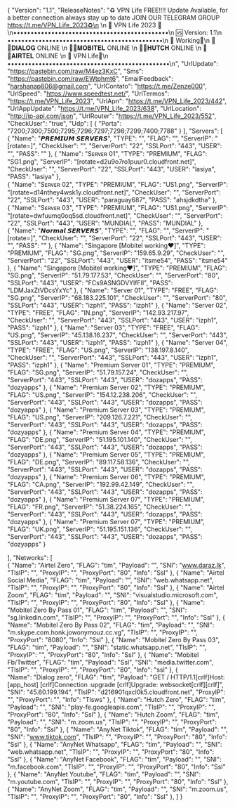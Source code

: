 {
  "Version": "1.1",
  "ReleaseNotes": "♻️ VPN Life FREE!!!! Update Available, for a better connection always stay up to date JOIN OUR TELEGRAM GROUP https://t.me/VPN_Life_2023♻️\n \n
👑 VPN Life 2023 👑\n•••••••••••••••••••••••••••••••••••••••••••••\n
    🆚 Version: 1.1\n
•••••••••••••••••••••••••••••••••••••••••••••\n
🔰 Working🔰\n
🔰🔴𝐃𝐈𝐀𝐋𝐎𝐆  ONLINE  \n
🔰🔵𝐌𝐎𝐁𝐈𝐓𝐄𝐋  ONLINE   \n
🔰🔴𝐇𝐔𝐓𝐂𝐇  ONLINE   \n
🔰🔵𝐀𝐈𝐑𝐓𝐄𝐋  ONLINE   \n
🔰 VPN Life🔰\n
•••••••••••••••••••••••••••••••••••••••••••••••\n",
  "UrlUpdate": "https://pastebin.com/raw/M4ez3KxC",
  "Sms": "https://pastebin.com/raw/EWtphmt6",
  "EmailFeedback": "harshanap606@gmail.com",
  "UrlContato": "https://t.me/Zenze000",
  "UrlSpeed": "https://www.speedtest.net/",
  "UrlTermos": "https://t.me/VPN_Life_2023",
  "UrlApn": "https://t.me/VPN_Life_2023/442",
  "UrlAppUpdate": "https://t.me/VPN_Life_2023/638",
  "UrlLocation": "http://ip-api.com/json",
  "UrlRouter": "https://t.me/VPN_Life_2023/552",
  "CheckUser": "true",
  "Udp": [
    {
      "Porta": "7200;7300;7500;7295;7296;7297;7298;7299;7400;7788"
    }
  ],
  "Servers": [		       
       {
      "Name": "𝙋𝙍𝙀𝙈𝙄𝙐𝙈 𝙎𝙀𝙍𝙑𝙀𝙍𝙎",
      "TYPE": "",
      "FLAG": "",
      "ServerIP": "[rotate=]",
      "CheckUser": "",
      "ServerPort": "22",
      "SSLPort": "443",
      "USER": "",
      "PASS": ""
        },
       {
      "Name": "Sᴇʀᴠᴇʀ 01",
      "TYPE": "PREMIUM",
      "FLAG": "SG1.png",
      "ServerIP": "[rotate=d2u9o7ro1puur0.cloudfront.net]",
      "CheckUser": "",
      "ServerPort": "22",
      "SSLPort": "443",
      "USER": "lasiya",
      "PASS": "lasiya"
        },  
       {
      "Name": "Sᴇʀᴠᴇʀ 02",
      "TYPE": "PREMIUM",
      "FLAG": "US1.png",
      "ServerIP": "[rotate=d14nthey4wsk1y.cloudfront.net]",
      "CheckUser": "",
      "ServerPort": "22",
      "SSLPort": "443",
      "USER": "paraguay687",
      "PASS": "ahsjdkdtha"
        },  
       {
      "Name": "Sᴇʀᴠᴇʀ 03",
      "TYPE": "PREMIUM",
      "FLAG": "US1.png",
      "ServerIP": "[rotate=dwfuumq0oq5sd.cloudfront.net]",
      "CheckUser": "",
      "ServerPort": "22",
      "SSLPort": "443",
      "USER": "MUNDIAL",
      "PASS": "MUNDIAL"
        },  
       {
      "Name": "𝙉𝙤𝙧𝙢𝙖𝙡 𝙎𝙀𝙍𝙑𝙀𝙍𝙎",
      "TYPE": "",
      "FLAG": "",
      "ServerIP": "[rotate=]",
      "CheckUser": "",
      "ServerPort": "22",
      "SSLPort": "443",
      "USER": "",
      "PASS": ""
        },
       {
      "Name": "Singapore [Mobitel working❤️]",
      "TYPE": "PREMIUM",
      "FLAG": "SG.png",
      "ServerIP": "159.65.9.29",
      "CheckUser": "",
      "ServerPort": "22",
      "SSLPort": "443",
      "USER": "itsme54",
      "PASS": "itsme54"
        },
      {
      "Name": "Singapore [Mobitel working❤️]",
      "TYPE": "PREMIUM",
      "FLAG": "SG.png",
      "ServerIP": "51.79.177.53",
      "CheckUser": "",
      "ServerPort": "80",
      "SSLPort": "443",
      "USER": "FCs9ASNGDVYlfFIl",
      "PASS": "LDMJaxZtVDcsYxYc"
        },
       {
      "Name": "Server 01",
      "TYPE": "FREE",
      "FLAG": "SG.png",
      "ServerIP": "68.183.225.101",
      "CheckUser": "",
      "ServerPort": "80",
      "SSLPort": "443",
      "USER": "izph1",
      "PASS": "izph1"
        },
      {
      "Name": "Server 02",
      "TYPE": "FREE",
      "FLAG": "IN.png",
      "ServerIP": "142.93.217.97",
      "CheckUser": "",
      "ServerPort": "443",
      "SSLPort": "443",
      "USER": "izph1",
      "PASS": "izph1"
        },
       {
      "Name": "Server 03",
      "TYPE": "FREE",
      "FLAG": "US.png",
      "ServerIP": "45.138.16.237",
      "CheckUser": "",
      "ServerPort": "443",
      "SSLPort": "443",
      "USER": "izph1",
      "PASS": "izph1"
        },
       {
      "Name": "Server 04",
      "TYPE": "FREE",
      "FLAG": "US.png",
      "ServerIP": "138.197.8.140",
      "CheckUser": "",
      "ServerPort": "443",
      "SSLPort": "443",
      "USER": "izph1",
      "PASS": "izph1"
        },
       {
      "Name": "Premium Server 01",
      "TYPE": "PREMIUM",
      "FLAG": "SG.png",
      "ServerIP": "51.79.157.24",
      "CheckUser": "",
      "ServerPort": "443",
      "SSLPort": "443",
      "USER": "dozapps",
      "PASS": "dozyapps"
        },
       {
      "Name": "Premium Server 02",
      "TYPE": "PREMIUM",
      "FLAG": "US.png",
      "ServerIP": "154.12.238.206",
      "CheckUser": "",
      "ServerPort": "443",
      "SSLPort": "443",
      "USER": "dozapps",
      "PASS": "dozyapps"
        },
       {
      "Name": "Premium Server 03",
      "TYPE": "PREMIUM",
      "FLAG": "US.png",
      "ServerIP": "209.126.7.221",
      "CheckUser": "",
      "ServerPort": "443",
      "SSLPort": "443",
      "USER": "dozapps",
      "PASS": "dozyapps"
        },
       {
      "Name": "Premium Server 04",
      "TYPE": "PREMIUM",
      "FLAG": "DE.png",
      "ServerIP": "51.195.101.140",
      "CheckUser": "",
      "ServerPort": "443",
      "SSLPort": "443",
      "USER": "dozapps",
      "PASS": "dozyapps"
        },
       {
      "Name": "Premium Server 05",
      "TYPE": "PREMIUM",
      "FLAG": "DE.png",
      "ServerIP": "89.117.58.136",
      "CheckUser": "",
      "ServerPort": "443",
      "SSLPort": "443",
      "USER": "dozapps",
      "PASS": "dozyapps"
        },
       {
      "Name": "Premium Server 06",
      "TYPE": "PREMIUM",
      "FLAG": "CA.png",
      "ServerIP": "192.99.42.149",
      "CheckUser": "",
      "ServerPort": "443",
      "SSLPort": "443",
      "USER": "dozapps",
      "PASS": "dozyapps"
        },
       {
      "Name": "Premium Server 07",
      "TYPE": "PREMIUM",
      "FLAG": "FR.png",
      "ServerIP": "51.38.224.165",
      "CheckUser": "",
      "ServerPort": "443",
      "SSLPort": "443",
      "USER": "dozapps",
      "PASS": "dozyapps"
        },
       {
      "Name": "Premium Server 07",
      "TYPE": "PREMIUM",
      "FLAG": "UK.png",
      "ServerIP": "51.195.151.136",
      "CheckUser": "",
      "ServerPort": "443",
      "SSLPort": "443",
      "USER": "dozapps",
      "PASS": "dozyapps"
        }
       
  ],
  "Networks": [       
       {
      "Name": "Airtel Zero",
      "FLAG": "tim",
      "Payload": "",
      "SNI": "www.daraz.lk",
      "TlsIP": "",
      "ProxyIP": "",
      "ProxyPort": "80",
      "Info": "Ssl"
       },
	   {
      "Name": "Airtel Social Media",
      "FLAG": "tim",
      "Payload": "",
      "SNI": "web.whatsapp.net",
      "TlsIP": "",
      "ProxyIP": "",
      "ProxyPort": "80",
      "Info": "Ssl"
       },
	   {
      "Name": "Airtel Zoom",
      "FLAG": "tim",
      "Payload": "",
      "SNI": "visualstudio.microsoft.com",
      "TlsIP": "",
      "ProxyIP": "",
      "ProxyPort": "80",
      "Info": "Ssl"
       },
       {
      "Name": "Mobitel Zero By Pass 01",
      "FLAG": "tim",
      "Payload": "",
      "SNI": "sg.linkedin.com",
      "TlsIP": "",
      "ProxyIP": "",
      "ProxyPort": "",
      "Info": "Ssl"
       },
       {
      "Name": "Mobitel Zero By Pass 02",
      "FLAG": "tim",
      "Payload": "",
      "SNI": "m.skype.com.honk.jowonymouz.cc.vg",
       "TlsIP": "",
      "ProxyIP": "",
      "ProxyPort": "8080",
      "Info": "Ssl"
       },
      {
      "Name": "Mobitel Zero By Pass 03",
      "FLAG": "tim",
      "Payload": "",
      "SNI": "static.whatsapp.net",
       "TlsIP": "",
      "ProxyIP": "",
      "ProxyPort": "80",
      "Info": "Ssl"
       },
      {
      "Name": "Mobitel Fb/Twitter",
      "FLAG": "tim",
      "Payload": "Ssl",
      "SNI": "media.twitter.com",
       "TlsIP": "",
      "ProxyIP": "",
      "ProxyPort": "80",
      "Info": "ssl"
       },
       {  
      "Name": "Dialog zero",
      "FLAG": "tim",
      "Payload": "GET / HTTP/1.1[crlf]Host: [app_host] [crlf]Connection :upgrade [crlf]Upgrade: websocket[crlf][crlf]",
      "SNI": "45.60.199.194",
      "TlsIP": "d216901qxcl0k5.cloudfront.net",
      "ProxyIP": "",
      "ProxyPort": "",
      "Info": "Tlsws"
       },
       {
  "Name": "Hutch Zero",
      "FLAG": "tim",
      "Payload": "",
      "SNI": "play-fe.googleapis.com",
      "TlsIP": "",
      "ProxyIP": "",
      "ProxyPort": "80",
      "Info": "Ssl"
       },
      {
      "Name": "Hutch Zoom",
      "FLAG": "tim",
      "Payload": "",
      "SNI": "m.zoom.us",
      "TlsIP": "",
      "ProxyIP": "",
      "ProxyPort": "80",
      "Info": "Ssl"
       },
      {
      "Name": "AnyNet Tiktok",
      "FLAG": "tim",
      "Payload": "",
      "SNI": "www.tiktok.com",
      "TlsIP": "",
      "ProxyIP": "",
      "ProxyPort": "80",
      "Info": "Ssl"
       },
      {
      "Name": "AnyNet Whatsapp",
      "FLAG": "tim",
      "Payload": "",
      "SNI": "web.whatsapp.net",
      "TlsIP": "",
      "ProxyIP": "",
      "ProxyPort": "80",
      "Info": "Ssl"
       },
      {
      "Name": "AnyNet Facebook",
      "FLAG": "tim",
      "Payload": "",
      "SNI": "m.facebook.com",
      "TlsIP": "",
      "ProxyIP": "",
      "ProxyPort": "80",
      "Info": "Ssl"
       },
      {
      "Name": "AnyNet Youtube",
      "FLAG": "tim",
      "Payload": "",
      "SNI": "m.youtube.com",
      "TlsIP": "",
      "ProxyIP": "",
      "ProxyPort": "80",
      "Info": "Ssl"
       },
      {
      "Name": "AnyNet Zoom",
      "FLAG": "tim",
      "Payload": "",
      "SNI": "m.zoom.us",
      "TlsIP": "",
      "ProxyIP": "",
      "ProxyPort": "80",
      "Info": "Ssl"
       },
  ]
}
